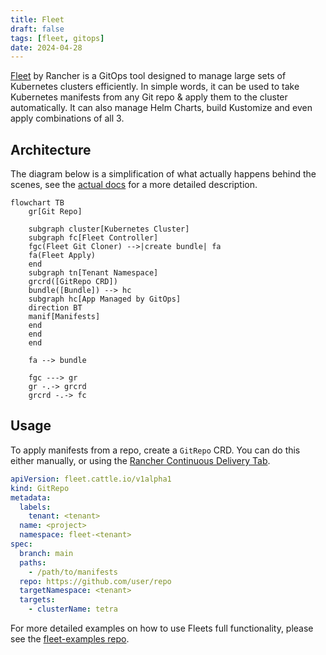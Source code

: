 ```yaml
---
title: Fleet
draft: false
tags: [fleet, gitops]
date: 2024-04-28
---
```


[Fleet](https://fleet.rancher.io/) by Rancher is a GitOps tool designed to manage large sets of Kubernetes clusters efficiently. In simple words, it can be used to take Kubernetes manifests from any Git repo & apply them to the cluster automatically. It can also manage Helm Charts, build Kustomize and even apply combinations of all 3. 

## Architecture

The diagram below is a simplification of what actually happens behind the scenes, see the [actual docs](https://fleet.rancher.io/0.9/architecture) for a more detailed description.

```mermaid
flowchart TB
    gr[Git Repo]

    subgraph cluster[Kubernetes Cluster]
    subgraph fc[Fleet Controller]
    fgc(Fleet Git Cloner) -->|create bundle| fa
    fa(Fleet Apply)
    end
    subgraph tn[Tenant Namespace]
    grcrd([GitRepo CRD])
    bundle([Bundle]) --> hc
    subgraph hc[App Managed by GitOps]
    direction BT
    manif[Manifests]
    end
    end
    end

    fa --> bundle

    fgc ---> gr
    gr -.-> grcrd
    grcrd -.-> fc
```

## Usage

To apply manifests from a repo, create a `GitRepo` CRD. You can do this either manually, or using the [Rancher Continuous Delivery Tab](https://rancher.konst.fish/dashboard/c/c-m-s44svljc/fleet).

```yaml
apiVersion: fleet.cattle.io/v1alpha1
kind: GitRepo
metadata:
  labels:
    tenant: <tenant>
  name: <project>
  namespace: fleet-<tenant>
spec:
  branch: main
  paths:
    - /path/to/manifests
  repo: https://github.com/user/repo
  targetNamespace: <tenant>
  targets:
    - clusterName: tetra
```

For more detailed examples on how to use Fleets full functionality, please see the [fleet-examples repo](https://github.com/rancher/fleet-examples). 
